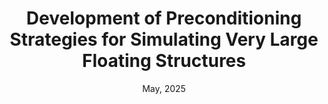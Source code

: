 ---
title: "Development of Preconditioning Strategies for Simulating Very Large Floating Structures"
collection: publications
category: theses
permalink: /publication/master_thesis
excerpt: 'This thesis report is part of my Master thesis project done at TU Delft'
date: May, 2025
venue: 'Master thesis'
slidesurl: 'http://shreyas02.github.io/files/master_thesis_ppt.pdf'
paperurl: 'http://shreyas02.github.io/files/master_thesis.pdf'
---